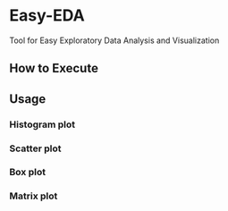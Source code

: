 # Easy-EDA
Tool for Easy Exploratory Data Analysis and Visualization

## How to Execute

## Usage

### Histogram plot

### Scatter plot

### Box plot

### Matrix plot
